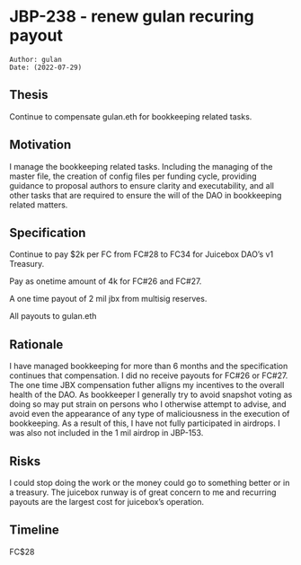 # JBP-238 - renew gulan recuring payout
```plain text
Author: gulan
Date: (2022-07-29)
```

## Thesis

Continue to compensate gulan.eth for bookkeeping related tasks.

## Motivation

I manage the bookkeeping related tasks. Including the managing of the master file, the creation of config files per funding cycle, providing guidance to proposal authors to ensure clarity and executability, and all other tasks that are required to ensure the will of the DAO in bookkeeping related matters.

## Specification

Continue to pay $2k per FC from FC#28 to FC34 for Juicebox DAO’s v1 Treasury.

Pay as onetime amount of 4k for FC#26 and FC#27.

A one time payout of 2 mil jbx from multisig reserves.

All payouts to gulan.eth

## Rationale

I have managed bookkeeping for more than 6 months and the specification continues that compensation. I did no receive payouts for FC#26 or FC#27. The one time JBX compensation futher alligns my incentives to the overall health of the DAO. As bookkeeper I generally try to avoid snapshot voting as doing so may put strain on persons who I otherwise attempt to advise, and avoid even the appearance of any type of maliciousness in the execution of bookkeeping. As a result of this, I have not fully participated in airdrops. I was also not included in the 1 mil airdrop in JBP-153.

## Risks

I could stop doing the work or the money could go to something better or in a treasury. The juicebox runway is of great concern to me and recurring payouts are the largest cost for juicebox’s operation.

## Timeline

FC$28
